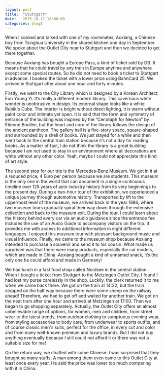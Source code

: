 ```yaml
---
layout: post
title:  "Stuttgart"
date:   2015-10-17 18:00:00
categories: blog1
---
```


When I cooked and talked with one of my roommates, Aoxiang, a Chinese boy from Tsinghua University in the shared kitchen one day in September. We spoke about the Outlet City near to Stuttgart and then we decided to get there together.

Because Aoxiang has bought a Europe Pass, a kind of ticket sold by DB. It means that he could travel by any train in Europe anytime and anywhere except some special routes. So he did not need to book a ticket to Stuttgart in advance. I booked the ticket with a lower price using BahnCard 25. We arrived in Stuttgart after about one hour and forty minutes. 

Firstly, we went to the City Library which is designed by a Korean Architect, Eun Young Yi. It’s really a different modern library. This cavernous white wonder is unobtrusive in design. Its external shape looks like a white Rubik's Cube. The interior is bright without direct lighting, it is warm without paint color and intimate yet open. It is said that the form and symmetry of entrance of the building was inspired by the “Cenotaph for Newton” by Étienne Boullée, but the heart and core of the library follows the design of the ancient pantheon. The gallery hall is a five-story space, square-shaped and surrounded by a shell of books. We just stayed for a while and then went back to the central train station because it’s not a day for reading books. As a matter of fact, I do not think the library is a great building because I am not used to stay in an environment where all decorations are white without any other color. Yeah, maybe I could not appreciate this kind of art style. 

The second stop for our trip is the Mercedes-Benz Museum. We got in it at a reduced price, 4 Euro per person because we are students. This museum is the only one in the world that can document in a single continuous timeline over 125 years of auto industry history from its very beginnings to the present day. During a two-hour tour of the exhibition, we experienced a unique journey through automotive history. Transported by lift to the uppermost level of the museum, we arrived back in the year 1886, where two museum tours gradually spiral their way down through the extensive collection and back to the museum exit. During the tour, I could learn about the history behind every car via an audio guidance since the entrance fee includes the use of an Audio Guide to accompany visitors on the trip. It provides me with access to additional information in eight different languages. I enjoyed this museum tour with pleasant background music and visual influence. Finally, we came to the museum shop because Aoxiang intended to purchase a souvenir and send it to his cousin. What made us surprised was that there were many products, especially the car models, which are made in China. Aoxiang bought a kind of unnamed snack, it’s the only one he could afford and made in Germany!

We had lunch in a fast food shop called Nordsee in the central station. When I bought a ticket from Stuttgart to the Metzingen Outlet City, I found I had lost my purse carelessly in the shop. Luckily, the clerk returned it to me when we came back there. We got on the train at 14:22, but the train stopped on the half way because there were some sheep on the railway ahead! Therefore, we had to get off and waited for another train. We got on the neat train after one hour and arrived at Metzingen at 17:00. Then we began to go shopping separately. Actually, the Outlet City offers an almost unbelievable range of options, for women, men and children, from street wear to the latest trends, from outdoor clothing to sumptuous evening wear, from styling accessories to body care, from underwear to sports outfits, and of course classic men's suits, perfect for the office, in every cut and color and from many well-known premium and luxury brands. But I did not buy anything eventually because I still could not afford it or there was not a suitable size for me! 

On the return way, we chatted with some Chinese. I was surprised that they bought so many stuffs. A man among them even came to this Outlet City at least once every year. He said the price was lower too much comparing with it in China. 

